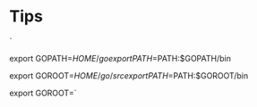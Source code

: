 # Tips
`
<!-- Set GOPATH -->
export GOPATH=$HOME/go
export PATH=$PATH:$GOPATH/bin

<!-- Set GOROOT -->
export GOROOT=$HOME/go/src
export PATH=$PATH:$GOROOT/bin

<!-- Remove GOROOT -->
export GOROOT=`
